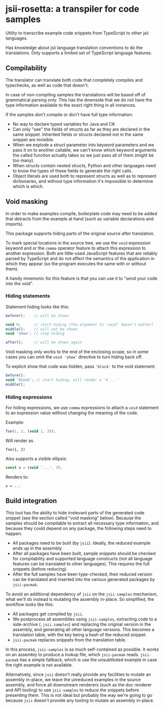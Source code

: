 # jsii-rosetta: a transpiler for code samples

Utility to transcribe example code snippets from TypeScript to other
jsii languages.

Has knowledge about jsii language translation conventions to do the
translations. Only supports a limited set of TypeScript language features.

## Compilability

The translator can translate both code that completely compiles and typechecks,
as well as code that doesn't.

In case of non-compiling samples the translations will be based off of
grammatical parsing only. This has the downside that we do not have the type
information available to the exact right thing in all instances.

If the samples don't compile or don't have full type information:

- No way to declare typed variables for Java and C#.
- Can only "see" the fields of structs as far as they are declared in the same
  snippet. Inherited fields or structs declared not in the same snippet are
  invisible.
- When we explode a struct parameter into keyword parameters and we pass it on
  to another callable, we can't know which keyword arguments the called function
  actually takes so we just pass all of them (might be too many).
- When structs contain nested structs, Python and other languages need to know
  the types of these fields to generate the right calls.
- Object literals are used both to represent structs as well as to represent
  dictionaries, and without type information it's impossible to determine
  which is which.

## Void masking

In order to make examples compile, boilerplate code may need to be added
that detracts from the example at hand (such as variable declarations
and imports).

This package supports hiding parts of the original source after
translation.

To mark special locations in the source tree, we use the `void`
expression keyword and or the `comma` operator feature to attach this
expression to another expression.  Both are little-used JavaScript
features that are reliably parsed by TypeScript and do not affect the
semantics of the application in which they appear (so the program
executes the same with or without them).

A handy mnemonic for this feature is that you can use it to "send your
code into the void".

### Hiding statements

Statement hiding looks like this:

```ts
before();    // will be shown

void 0;      // start hiding (the argument to 'void' doesn't matter)
middle();    // will not be shown
void 'show'; // stop hiding

after();     // will be shown again
```

Void masking only works to the end of the enclosing scope, so in some
cases you can omit the `void 'show'` directive to turn hiding back off.

To explicit show that code was hidden, pass `'block'` to the void
statement:


```ts
before();
void 'block'; // start hiding, will render a '# ...'
middle();
```

### Hiding expressions

For hiding expressions, we use `comma` expressions to attach a `void`
statement to an expression value without changing the meaning of the
code.

Example:

```ts
foo(1, 2, (void 1, 3));
```

Will render as

```
foo(1, 2)
```

Also supports a visible ellipsis:

```ts
const x = (void '...', 3);
```

Renders to:

```
x = ...
```

## Build integration

This tool has the ability to hide irrelevant parts of the generated code
snippet (see the section called "void masking" below). Because the samples
should be compilable to extract all necessary type information, and because
they could depend on any package, the following steps need to happen:

* All packages need to be built (by `jsii`). Ideally, the reduced example ends
  up in the assembly.
* After all packages have been built, sample snippets should be checked
  for compilability and supported language constructs (not all language
  features can be translated to other languages). This requires the full
  snippets (before reducing).
* After the full samples have been type-checked, their reduced version
  can be translated and inserted into the various generated packages by
  `jsii-pacmak`.

To avoid an additional dependency of `jsii` on the `jsii-samples` mechanism,
what we'll do instead is mutating the assembly in-place. So simplified,
the workflow looks like this:

* All packages get compiled by `jsii`.
* We postprocess all assemblies using `jsii-samples`, extracting code to
  a side-archive (`.jsii.samples`) and replacing the original version in the
  assembly, and generating all other language versions. This becomes a
  translation table, with the key being a hash of the reduced snippet.
* `jsii-pacmak` replaces snippets from the translation table.

In this process, `jsii-samples` is as much self-contained as possible. It
works on an assembly to produce a lookup file, which `jsii-pacmak` reads.
`jsii-pacmak` has a simple fallback, which is use the unsubtituted example in
case the right example is not available.

Alternatively, since `jsii` doesn't really provide any facilities to mutate
an assembly in-place, we leave the unreduced examples in the source assembly,
and force all downstream renderers (such as the doc renderer and API tooling)
to use `jsii-samples` to reduce the snippets before presenting them. This is
not ideal but probably the way we're going to go because `jsii` doesn't provide
any tooling to mutate an assembly in-place.
